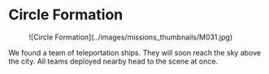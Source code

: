 # Circle Formation

<figure markdown>
![Circle Formation](../images/missions_thumbnails/M031.jpg)
</figure>

We found a team of teleportation ships. They will soon reach the sky above the city.
All teams deployed nearby head to the scene at once.
